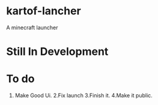 # kartof-lancher
A minecraft launcher


# Still In Development


# To do
1. Make Good Ui.
2.Fix launch 
3.Finish it.
4.Make it public.
